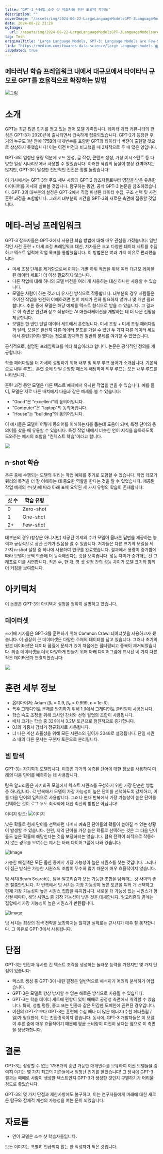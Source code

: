 ```yaml
---
title: "GPT-3 사용법 소수 샷 학습자를 위한 포괄적 가이드"
description: ""
coverImage: "/assets/img/2024-06-22-LargeLanguageModelsGPT-3LanguageModelsareFew-ShotLearners_0.png"
date: 2024-06-22 21:29
ogImage:
  url: /assets/img/2024-06-22-LargeLanguageModelsGPT-3LanguageModelsareFew-ShotLearners_0.png
tag: Tech
originalTitle: "Large Language Models, GPT-3: Language Models are Few-Shot Learners"
link: "https://medium.com/towards-data-science/large-language-models-gpt-3-language-models-are-few-shot-learners-6e1261a1b466"
isUpdated: true
---
```


## 메타러닌 학습 프레임워크 내에서 대규모에서 타이타닉 규모로 GPT를 효율적으로 확장하는 방법

![그림](/assets/img/2024-06-22-LargeLanguageModelsGPT-3LanguageModelsareFew-ShotLearners_0.png)

# 소개

GPT는 최근 많은 인기를 얻고 있는 언어 모델 가족입니다. 데이터 과학 커뮤니티의 관심은 GPT-3가 2020년에 출시되면서 급속하게 집중되었습니다. GPT-2가 등장한 후, 거의 누구도 1년 안에 175B의 매개변수를 포함한 GPT의 타이타닉 버전이 출현할 것으로 상상하지 못했습니다! 이는 이전 버전과 비교했을 때 2차적으로 두 배 많은 양입니다.

<!-- cozy-coder - 수평 -->

<ins class="adsbygoogle"
     style="display:block"
     data-ad-client="ca-pub-4877378276818686"
     data-ad-slot="1107185301"
     data-ad-format="auto"
     data-full-width-responsive="true"></ins>

<script>
     (adsbygoogle = window.adsbygoogle || []).push({});
</script>

GPT-3의 엄청난 용량 덕분에 코드 완성, 글 작성, 콘텐츠 생성, 가상 어시스턴트 등 다양한 일상 시나리오에서 사용할 수 있었습니다. 이러한 작업의 품질이 항상 완벽하지는 않지만, GPT-3이 달성한 전반적인 진전은 정말 놀랍습니다!

이 기사에서는 GPT-3의 주요 세부 사항과 GPT-2 창조자들로부터 영감을 받은 유용한 아이디어를 자세히 살펴볼 것입니다. 탐구하는 동안, 공식 GPT-3 논문을 참조하겠습니다. GPT-3의 대부분의 설정은 GPT-2에서 직접 파생된 데이터 수집, 구조 선택 및 사전 훈련 과정을 포함합니다. 그래서 대부분의 시간을 GPT-3의 새로운 측면에 집중할 것입니다.

# 메타-러닝 프레임워크

GPT-3 창조자들은 GPT-2에서 사용된 학습 방법에 대해 매우 관심을 가졌습니다: 일반적인 사전 훈련 + 미세 조정 프레임워크 대신, 저자들은 크고 다양한 데이터 세트를 수집하고 텍스트 입력에 작업 목표를 통합했습니다. 이 방법론은 여러 가지 이유로 편리했습니다:

<!-- cozy-coder - 수평 -->

<ins class="adsbygoogle"
     style="display:block"
     data-ad-client="ca-pub-4877378276818686"
     data-ad-slot="1107185301"
     data-ad-format="auto"
     data-full-width-responsive="true"></ins>

<script>
     (adsbygoogle = window.adsbygoogle || []).push({});
</script>

- 미세 조정 단계를 제거함으로써 이제는 개별 하위 작업을 위해 여러 대규모 레이블된 데이터 세트가 더 이상 필요하지 않습니다.
- 다른 작업에 대해 하나의 모델 버전을 여러 개 사용하는 대신 하나만 사용할 수 있습니다.
- 모델은 사람이 하는 것과 더 유사한 방식으로 작동합니다. 대부분의 경우 사람들은 주어진 작업을 완전히 이해하려면 언어 예제가 전혀 필요하지 않거나 몇 개만 필요합니다. 추론 중에 모델은 해당 예제를 텍스트 형식으로 받을 수 있습니다. 그 결과로 이 측면은 인간과 상호 작용하는 AI 애플리케이션을 개발하는 데 더 나은 전망을 제공합니다.
- 모델은 한 번만 단일 데이터 세트에서 훈련됩니다. 미세 조정 + 미세 조정 패러다임과 달리, 모델은 완전히 다른 데이터 분포를 가질 수 있던 두 가지 다른 데이터 세트에서 훈련되어야 했다는 점으로 잠재적인 일반화 문제를 야기할 수 있었습니다.

공식적으로, 설명된 프레임워크를 메타 학습이라고 합니다. 논문은 공식적인 정의를 제공합니다:

학습 패러다임을 더 자세히 설명하기 위해 내부 및 외부 루프 용어가 소개됩니다. 기본적으로 내부 루프는 훈련 중에 단일 순방향 패스에 해당하며 외부 루프는 모든 내부 루프를 나타냅니다.

훈련 과정 동안 모델은 다른 텍스트 예제에서 유사한 작업을 받을 수 있습니다. 예를 들어, 모델은 서로 다른 배치에서 다음과 같은 예제를 볼 수 있습니다:

<!-- cozy-coder - 수평 -->

<ins class="adsbygoogle"
     style="display:block"
     data-ad-client="ca-pub-4877378276818686"
     data-ad-slot="1107185301"
     data-ad-format="auto"
     data-full-width-responsive="true"></ins>

<script>
     (adsbygoogle = window.adsbygoogle || []).push({});
</script>

- "Good"은 "excellent"의 동의어입니다.
- "Computer"은 "laptop"의 동의어입니다.
- "House"는 "building"의 동의어입니다.

이 예시들은 모델이 어떻게 동의어를 이해하는지를 돕는데 도움이 되며, 특정 단어의 동의어를 찾을 때 유용할 수 있습니다. 특정 작업 내에서 비슷한 언어 지식을 습득하도록 도와주는 예시의 조합을 "컨텍스트 학습"이라고 합니다.

<img src="/assets/img/2024-06-22-LargeLanguageModelsGPT-3LanguageModelsareFew-ShotLearners_1.png" />

## n-shot 학습

<!-- cozy-coder - 수평 -->

<ins class="adsbygoogle"
     style="display:block"
     data-ad-client="ca-pub-4877378276818686"
     data-ad-slot="1107185301"
     data-ad-format="auto"
     data-full-width-responsive="true"></ins>

<script>
     (adsbygoogle = window.adsbygoogle || []).push({});
</script>

추론 중에 수행되는 모델의 쿼리는 작업 예제를 추가로 포함할 수 있습니다. 작업 데모가 쿼리의 목적을 더 잘 이해하는 데 중요한 역할을 한다는 것을 알 수 있었습니다. 제공된 작업 예제의 수(샷)에 따라 아래 표에 요약된 세 가지 유형의 학습이 존재합니다:

| 샷 수 | 학습 유형 |
| ----- | --------- |
| 0     | Zero-shot |
| 1     | One-shot  |
| 2+    | Few-shot  |

대부분의 경우(항상은 아니지만) 제공된 예제의 수가 모델이 올바른 답변을 제공하는 능력과 긍정적으로 상관 관계가 있음을 알 수 있습니다. 저자들은 다른 크기의 모델을 세 가지 n-shot 설정 중 하나에 사용하여 연구를 완료했습니다. 결과에서 용량이 증가함에 따라 모델이 문맥 학습에 더 능숙해진다는 것을 보여줍니다. 성능 차이가 증가하는 선 그래프로 이를 시연합니다. 적은 수, 한 개, 영 샷 설정 간의 성능 차이가 모델 크기와 함께 더 커짐을 보여줍니다.

<!-- cozy-coder - 수평 -->

<ins class="adsbygoogle"
     style="display:block"
     data-ad-client="ca-pub-4877378276818686"
     data-ad-slot="1107185301"
     data-ad-format="auto"
     data-full-width-responsive="true"></ins>

<script>
     (adsbygoogle = window.adsbygoogle || []).push({});
</script>

# 아키텍처

이 논문은 GPT-3의 아키텍처 설정을 정확히 설명하고 있습니다.

## 데이터셋

초기에 저자들은 GPT-3를 훈련하기 위해 Common Crawl 데이터셋을 사용하고자 했습니다. 이 굉장히 큰 데이터셋은 다양한 주제의 데이터를 담고 있습니다. 그러나 초기의 원본 데이터셋은 데이터 품질에 문제가 있어 처음에는 필터링되고 중복이 제거되었습니다. 최종 데이터셋을 더욱 다양하게 만들기 위해 아래 다이어그램에 표시된 네 가지 다른 작은 데이터셋과 연결되었습니다:

<!-- cozy-coder - 수평 -->

<ins class="adsbygoogle"
     style="display:block"
     data-ad-client="ca-pub-4877378276818686"
     data-ad-slot="1107185301"
     data-ad-format="auto"
     data-full-width-responsive="true"></ins>

<script>
     (adsbygoogle = window.adsbygoogle || []).push({});
</script>

<img src="/assets/img/2024-06-22-LargeLanguageModelsGPT-3LanguageModelsareFew-ShotLearners_4.png" />

# 훈련 세부 정보

- 옵티마이저: Adam (β₁ = 0.9, β₂ = 0.999, ε = 1e-6).
- 폭주 그래디언트 문제를 방지하기 위해 1.0에서 그래디언트 클리핑이 사용됩니다.
- 학습 속도 조정을 위해 코사인 감쇠와 선형 웜업의 조합이 사용됩니다.
- 배치 크기는 학습 중 32K에서 3.2M 토큰으로 점진적으로 증가합니다.
- 0.1의 가중치 감쇠가 정규화자로 사용됩니다.
- 더 나은 계산 효율성을 위해 모든 시퀀스의 길이가 2048로 설정됩니다. 단일 시퀀스 내의 다른 문서는 구분자 토큰으로 분리됩니다.

## 빔 탐색

<!-- cozy-coder - 수평 -->

<ins class="adsbygoogle"
     style="display:block"
     data-ad-client="ca-pub-4877378276818686"
     data-ad-slot="1107185301"
     data-ad-format="auto"
     data-full-width-responsive="true"></ins>

<script>
     (adsbygoogle = window.adsbygoogle || []).push({});
</script>

GPT-3는 자기회귀 모델입니다. 이것은 과거의 예측된 단어에 대한 정보를 사용하여 미래의 다음 단어를 예측하는 데 사용합니다.

탐욕 알고리즘은 자기회귀 모델에서 텍스트 시퀀스를 구성하기 위한 가장 단순한 방법 중 하나입니다. 각 반복에서 모델이 가장 가능성이 높은 단어를 선택하도록 강제하고, 이를 다음 단어의 입력으로 사용합니다. 그러나 현재 반복에서 가장 가능성이 높은 단어를 선택하는 것이 로그 우도 최적화에 대한 최선의 방법은 아닙니다!

이미지 링크: ![이미지](/assets/img/2024-06-22-LargeLanguageModelsGPT-3LanguageModelsareFew-ShotLearners_5.png)

낮은 확률로 현재 단어를 선택하면 나머지 예측된 단어들의 확률이 높아질 수 있는 상황이 발생할 수 있습니다. 한편, 지역 단어를 가장 높은 확률로 선택하는 것은 그 다음 단어들도 높은 확률에 해당한다는 것을 보장하지는 않습니다. 탐욕 전략이 최적으로 작동하지 않는 경우를 보여주는 예시는 아래 다이어그램에 나와 있습니다:

<!-- cozy-coder - 수평 -->

<ins class="adsbygoogle"
     style="display:block"
     data-ad-client="ca-pub-4877378276818686"
     data-ad-slot="1107185301"
     data-ad-format="auto"
     data-full-width-responsive="true"></ins>

<script>
     (adsbygoogle = window.adsbygoogle || []).push({});
</script>

![Image](/assets/img/2024-06-22-LargeLanguageModelsGPT-3LanguageModelsareFew-ShotLearners_6.png)

가능한 해결책은 모든 옵션 중에서 가장 가능성이 높은 시퀀스를 찾는 것입니다. 그러나 이 접근 방식은 가능한 시퀀스의 조합이 무수히 많기 때문에 매우 효율적이지 않습니다.

빔 서치(Beam Search)는 탐욕 알고리즘과 모든 가능한 조합을 탐색하는 것 사이의 좋은 절충안입니다. 각 반복에서 빔 서치는 가장 가능성이 높은 토큰을 여러 개 선택하고 현재 가장 가능성이 높은 시퀀스 집합을 유지합니다. 새로운 더 가능성 있는 시퀀스가 형성될 때마다, 해당 시퀀스 중 가장 가능성이 낮은 것을 대체합니다. 알고리즘의 끝에는 집합에서 가장 가능성이 높은 시퀀스가 반환됩니다.

![Image](/assets/img/2024-06-22-LargeLanguageModelsGPT-3LanguageModelsareFew-ShotLearners_7.png)

<!-- cozy-coder - 수평 -->

<ins class="adsbygoogle"
     style="display:block"
     data-ad-client="ca-pub-4877378276818686"
     data-ad-slot="1107185301"
     data-ad-format="auto"
     data-full-width-responsive="true"></ins>

<script>
     (adsbygoogle = window.adsbygoogle || []).push({});
</script>

빔 서치는 최상의 검색 전략을 보장하지는 않지만 실제로는 근사치가 매우 잘 동작합니다. 그 이유로 GPT-3에서 사용됩니다.

# 단점

GPT-3는 인간과 유사한 긴 텍스트 조각을 생성하는 놀라운 능력을 가졌지만 몇 가지 단점이 있습니다:

- 텍스트 생성 중 GPT-3이 내린 결정은 일반적으로 해석하기 어려워 분석하기 어렵습니다.
- GPT-3은 모델로 항상 방지할 수 없는 해로운 방식으로 사용될 수 있습니다.
- GPT-3는 학습 데이터 세트에 편향이 있어 때때로 공정성 측면에서 취약할 수 있습니다. 특히, 성별 평등, 종교 또는 인종과 같은 민감한 도메인에 관련된 경우입니다.
- 이전의 GPT-2 보다 GPT-3는 훈련에 수십 배나 더 많은 에너지(수천 페타플랍 / 일)가 필요한데, 이는 친환경적이지 않습니다. 동시에, GPT-3 개발자들은 이 모델이 추론 중에 매우 효율적이기 때문에 평균 소비량이 여전히 낮다는 점으로 이 측면을 정당화합니다.

<!-- cozy-coder - 수평 -->

<ins class="adsbygoogle"
     style="display:block"
     data-ad-client="ca-pub-4877378276818686"
     data-ad-slot="1107185301"
     data-ad-format="auto"
     data-full-width-responsive="true"></ins>

<script>
     (adsbygoogle = window.adsbygoogle || []).push({});
</script>

# 결론

GPT-3는 상상할 수 없는 175B개의 훈련 가능한 매개변수를 보유하여 이전 모델들을 강력히 이기는 몇 가지 최고의 기준들에서 엄청난 인기를 얻었습니다! 그 당시에 GPT-3 결과는 때때로 사람이 생성한 텍스트인지 GPT-3가 생성한 것인지 구별하기가 어려울 정도로 좋았습니다.

GPT-3의 몇 가지 단점과 제한사항에도 불구하고, 이는 연구자들에게 미래에 대한 새로운 탐구와 잠재적 개선의 가능성을 여는 문이 되었습니다.

# 자료들

<!-- cozy-coder - 수평 -->

<ins class="adsbygoogle"
     style="display:block"
     data-ad-client="ca-pub-4877378276818686"
     data-ad-slot="1107185301"
     data-ad-format="auto"
     data-full-width-responsive="true"></ins>

<script>
     (adsbygoogle = window.adsbygoogle || []).push({});
</script>

- 언어 모델은 소수 샷 학습자들입니다.

모든 이미지는 특별히 언급되지 않는 한 작성자가 찍은 것입니다.
